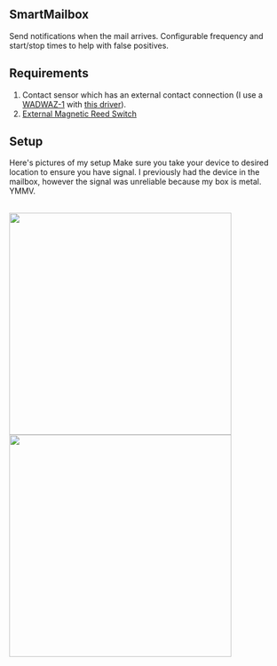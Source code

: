 SmartMailbox
---
Send notifications when the mail arrives. Configurable frequency and start/stop
times to help with false positives. 

Requirements
---
1. Contact sensor which has an external contact connection (I use a [WADWAZ-1](https://www.amazon.com/GoControl-Z-Wave-Door-Window-Sensor/dp/B00MNYSEF4) with [this driver](https://community.hubitat.com/t/gocontrol-and-sim-contact-sensor/325)).
2. [External Magnetic Reed Switch](https://www.amazon.com/gp/product/B07F5VYZ2B)

Setup
---
Here's pictures of my setup Make sure you take your device to desired location
to ensure you have signal. I previously had the device in the mailbox, however
the signal was unreliable because my box is metal. YMMV.

<br>
<img src="https://bdwilson.github.io/images/IMG_9005.JPG" width="400"><br>
<img src="https://bdwilson.github.io/images/IMG_9006.JPG" width="400">
